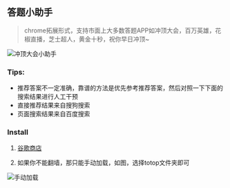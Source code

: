 ## 答题小助手

> chrome拓展形式，支持市面上大多数答题APP如冲顶大会，百万英雄，花椒直播，芝士超人，黄金十秒，祝你早日冲顶~

![冲顶大会小助手](http://7xsudm.com1.z0.glb.clouddn.com/%E6%B7%B1%E5%BA%A6%E6%88%AA%E5%9B%BE_%E9%80%89%E6%8B%A9%E5%8C%BA%E5%9F%9F_20180118164525.png)

### Tips:

- 推荐答案不一定准确，靠谱的方法是优先参考推荐答案，然后对照一下下面的搜索结果进行人工干预
- 直接推荐结果来自搜狗搜索
- 页面搜索结果来自百度搜索


### Install

1. [谷歌商店](https://chrome.google.com/webstore/detail/lhnmepclboaalbgaldbhkcpoimlodihl/gl=CN)

2. 如果你不能翻墙，那只能手动加载，如图，选择totop文件夹即可

![手动加载](http://7xsudm.com1.z0.glb.clouddn.com/manual0.png)
